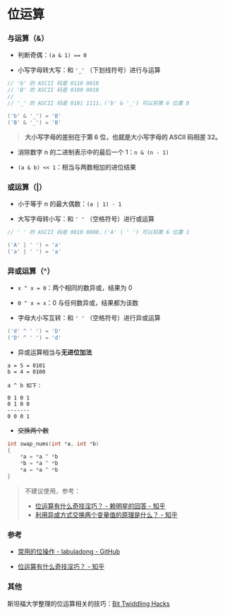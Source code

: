 # 位运算


### 与运算（&）

- 判断奇偶：`(a & 1) == 0`

- 小写字母转大写：和 `'_'` （下划线符号）进行与运算

```c
// 'b' 的 ASCII 码是 0110 0010
// 'B' 的 ASCII 码是 0100 0010
//
// '_' 的 ASCII 码是 0101 1111，('b' & '_') 可以将第 6 位置 0

('b' & '_') = 'B'
('B' & '_') = 'B'
```

> **大小写字母的差别在于第 6 位，也就是大小写字母的 ASCII 码相差 32。**

- 消除数字 n 的二进制表示中的最后一个 1：`n & (n - 1)`

- `(a & b) << 1`：相当与两数相加的进位结果


### 或运算（|）

- 小于等于 n 的最大偶数：`(a | 1) - 1`

- 大写字母转小写：和 `' '` （空格符号）进行或运算

```c
// ' ' 的 ASCII 码是 0010 0000，('A' | ' ') 可以将第 6 位置 1

('A' | ' ') = 'a'
('a' | ' ') = 'a'
```


### 异或运算（^）

- `x ^ x = 0`：两个相同的数异或，结果为 0

- `0 ^ x = x`：0 与任何数异或，结果都为该数

- 字母大小写互转：和 `' '` （空格符号）进行异或运算

```c
('d' ^ ' ') = 'D'
('D' ^ ' ') = 'd'
```

- 异或运算相当与**无进位加法**

```
a = 5 = 0101
b = 4 = 0100

a ^ b 如下：

0 1 0 1
0 1 0 0
-------
0 0 0 1
```


- ~~交换两个数~~

``` c
int swap_nums(int *a, int *b)
{
    *a = *a ^ *b
    *b = *a ^ *b
    *a = *a ^ *b
}
```

> 不建议使用，参考：
> - [位运算有什么奇技淫巧？ - 赖明星的回答 - 知乎](https://www.zhihu.com/question/38206659/answer/132629024)
> - [利用异或方式交换两个变量值的原理是什么？ - 知乎](https://www.zhihu.com/question/62003033)


### 参考

- [常用的位操作 - labuladong - GitHub](https://github.com/labuladong/fucking-algorithm/blob/master/%E7%AE%97%E6%B3%95%E6%80%9D%E7%BB%B4%E7%B3%BB%E5%88%97/%E5%B8%B8%E7%94%A8%E7%9A%84%E4%BD%8D%E6%93%8D%E4%BD%9C.md)

- [位运算有什么奇技淫巧？ - 知乎](https://www.zhihu.com/question/38206659)


### 其他

斯坦福大学整理的位运算相关的技巧：[Bit Twiddling Hacks](https://graphics.stanford.edu/~seander/bithacks.html)